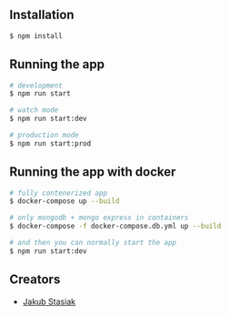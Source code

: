 ## Installation

```bash
$ npm install
```

## Running the app

```bash
# development
$ npm run start

# watch mode
$ npm run start:dev

# production mode
$ npm run start:prod
```

## Running the app with docker

```bash
# fully contenerized app
$ docker-compose up --build

# only mongodb + mongo express in containers 
$ docker-compose -f docker-compose.db.yml up --build

# and then you can normally start the app
$ npm run start:dev
```

## Creators

- [Jakub Stasiak](https://github.com/j-stasiak)

